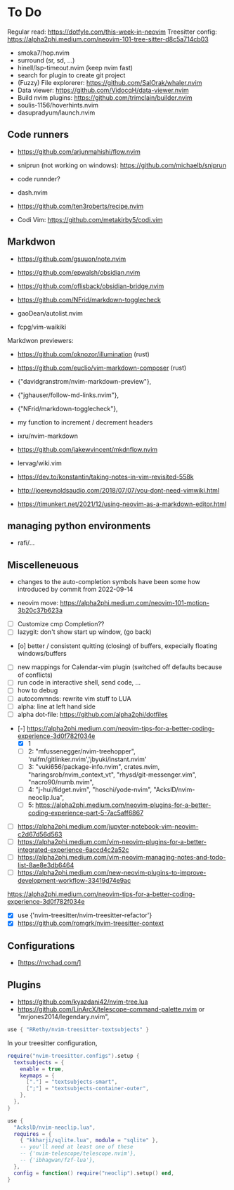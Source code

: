 # To Do

Regular read: https://dotfyle.com/this-week-in-neovim
Treesitter config: https://alpha2phi.medium.com/neovim-101-tree-sitter-d8c5a714cb03

- smoka7/hop.nvim
- surround (sr, sd, ...)
- hinell/lsp-timeout.nvim (keep nvim fast)
- search for plugin to create git project
- (Fuzzy) File explorerer: https://github.com/SalOrak/whaler.nvim
- Data viewer: https://github.com/VidocqH/data-viewer.nvim
- Build nvim plugins: https://github.com/trimclain/builder.nvim
- soulis-1156/hoverhints.nvim
- dasupradyum/launch.nvim


## Code runners

- https://github.com/arjunmahishi/flow.nvim
- sniprun (not working on windows): https://github.com/michaelb/sniprun
- code runnder?
- dash.nvim
- https://github.com/ten3roberts/recipe.nvim

- Codi Vim: https://github.com/metakirby5/codi.vim

## Markdwon

- https://github.com/gsuuon/note.nvim
- https://github.com/epwalsh/obsidian.nvim
- https://github.com/oflisback/obsidian-bridge.nvim

- https://github.com/NFrid/markdown-togglecheck
- gaoDean/autolist.nvim
- fcpg/vim-waikiki

Markdwon previewers:

- https://github.com/oknozor/illumination (rust)
- https://github.com/euclio/vim-markdown-composer (rust)
- {"davidgranstrom/nvim-markdown-preview"},
- {"jghauser/follow-md-links.nvim"},
- {"NFrid/markdown-togglecheck"},

- my function to increment / decrement headers
- ixru/nvim-markdown
- https://github.com/jakewvincent/mkdnflow.nvim
- lervag/wiki.vim

- https://dev.to/konstantin/taking-notes-in-vim-revisited-558k
- http://joereynoldsaudio.com/2018/07/07/you-dont-need-vimwiki.html
- https://timunkert.net/2021/12/using-neovim-as-a-markdown-editor.html

## managing python environments

- rafi/...

## Miscelleneuous

- changes to the auto-completion symbols have been some how introduced by commit from 2022-09-14

- neovim move: https://alpha2phi.medium.com/neovim-101-motion-3b20c37b623a
- [ ] Customize cmp Completion??
- [ ] lazygit: don't show start up window, (go back)
- [o] better / consistent quitting (closing) of buffers, expecially floating windows/buffers
- [ ] new mappings for Calendar-vim plugin (switched off defaults because of conflicts)
- [ ] run code in interactive shell, send code, ...
- [ ] how to debug
- [ ] autocommnds: rewrite vim stuff to LUA
- [ ] alpha: line at left hand side
- [ ] alpha dot-file: https://github.com/alpha2phi/dotfiles
- [-] https://alpha2phi.medium.com/neovim-tips-for-a-better-coding-experience-3d0f782f034e
  - [x] 1
  - [ ] 2: "mfussenegger/nvim-treehopper", 'ruifm/gitlinker.nvim','jbyuki/instant.nvim'
  - [ ] 3: "vuki656/package-info.nvim", crates.nvim, "haringsrob/nvim_context_vt", "rhysd/git-messenger.vim", "nacro90/numb.nvim",
  - [ ] 4: "j-hui/fidget.nvim", "hoschi/yode-nvim", "AckslD/nvim-neoclip.lua",
  - [ ] 5: https://alpha2phi.medium.com/neovim-plugins-for-a-better-coding-experience-part-5-7ac5aff6867
- [ ] https://alpha2phi.medium.com/jupyter-notebook-vim-neovim-c2d67d56d563
- [ ] https://alpha2phi.medium.com/vim-neovim-plugins-for-a-better-integrated-experience-6accd4c2a52c
- [ ] https://alpha2phi.medium.com/vim-neovim-managing-notes-and-todo-list-8ae8e3db6464
- [ ] https://alpha2phi.medium.com/new-neovim-plugins-to-improve-development-workflow-33419d74e9ac

https://alpha2phi.medium.com/neovim-tips-for-a-better-coding-experience-3d0f782f034e

- [x] use {'nvim-treesitter/nvim-treesitter-refactor'}
- [x] https://github.com/romgrk/nvim-treesitter-context

## Configurations

- [https://nvchad.com/]

## Plugins

- https://github.com/kyazdani42/nvim-tree.lua
- https://github.com/LinArcX/telescope-command-palette.nvim or "mrjones2014/legendary.nvim",

```lua
use { "RRethy/nvim-treesitter-textsubjects" }
```

In your treesitter configuration,

```lua
require("nvim-treesitter.configs").setup {
  textsubjects = {
    enable = true,
    keymaps = {
      ["."] = "textsubjects-smart",
      [";"] = "textsubjects-container-outer",
    },
  },
}
```

```lua
use {
  "AckslD/nvim-neoclip.lua",
  requires = {
    { "kkharji/sqlite.lua", module = "sqlite" },
    -- you'll need at least one of these
    -- {'nvim-telescope/telescope.nvim'},
    -- {'ibhagwan/fzf-lua'},
  },
  config = function() require("neoclip").setup() end,
}
```
